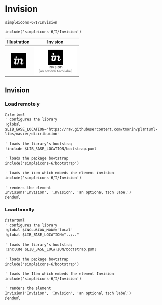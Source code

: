 # Invision


```text
simpleicons-6/I/Invision
```

```text
include('simpleicons-6/I/Invision')
```



| Illustration | Invision |
| :---: | :---: |
| ![illustration for Illustration](../../simpleicons-6/I/Invision.png) | ![illustration for Invision](../../simpleicons-6/I/Invision.Local.png) |




## Invision

### Load remotely
```plantuml
@startuml
' configures the library
!global $LIB_BASE_LOCATION="https://raw.githubusercontent.com/tmorin/plantuml-libs/master/distribution"

' loads the library's bootstrap
!include $LIB_BASE_LOCATION/bootstrap.puml

' loads the package bootstrap
include('simpleicons-6/bootstrap')

' loads the Item which embeds the element Invision
include('simpleicons-6/I/Invision')

' renders the element
Invision('Invision', 'Invision', 'an optional tech label')
@enduml
```

### Load locally
```plantuml
@startuml
' configures the library
!global $INCLUSION_MODE="local"
!global $LIB_BASE_LOCATION="../.."

' loads the library's bootstrap
!include $LIB_BASE_LOCATION/bootstrap.puml

' loads the package bootstrap
include('simpleicons-6/bootstrap')

' loads the Item which embeds the element Invision
include('simpleicons-6/I/Invision')

' renders the element
Invision('Invision', 'Invision', 'an optional tech label')
@enduml
```

